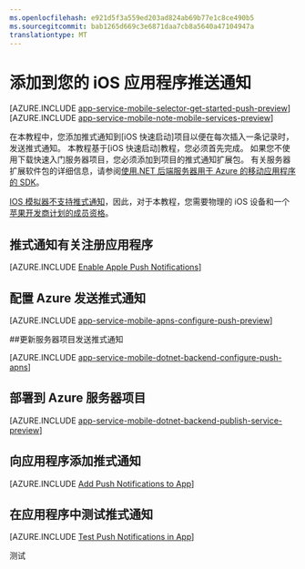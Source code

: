 ```yaml
---
ms.openlocfilehash: e921d5f3a559ed203ad824ab69b77e1c8ce490b5
ms.sourcegitcommit: bab1265d669c3e6871daa7cb8a5640a47104947a
translationtype: MT
---
```

<properties
    pageTitle="将推送通知添加到 iOS Azure 移动应用程序的应用程序"
    description="了解如何使用 Azure 移动应用程序可于 iOS 应用程序发送推式通知。"
    services="app-service\mobile"
    documentationCenter="ios"
    manager="dwrede"
    editor=""
    authors="krisragh"/>

<tags
    ms.service="app-service-mobile"
    ms.workload="mobile"
    ms.tgt_pltfrm="mobile-ios"
    ms.devlang="objective-c"
    ms.topic="article"
    ms.date="08/22/2015"
    ms.author="krisragh"/>


# 添加到您的 iOS 应用程序推送通知

[AZURE.INCLUDE [app-service-mobile-selector-get-started-push-preview](../../includes/app-service-mobile-selector-get-started-push-preview.md)]
&nbsp;  
[AZURE.INCLUDE [app-service-mobile-note-mobile-services-preview](../../includes/app-service-mobile-note-mobile-services-preview.md)]

在本教程中，您添加推式通知到[iOS 快速启动]项目以便在每次插入一条记录时，发送推式通知。 本教程基于[iOS 快速启动]教程，您必须首先完成。 如果您不使用下载快速入门服务器项目，您必须添加到项目的推式通知扩展包。 有关服务器扩展软件包的详细信息，请参阅[使用.NET 后端服务器用于 Azure 的移动应用程序的 SDK](app-service-mobile-dotnet-backend-how-to-use-server-sdk.md)。 

[IOS 模拟器不支持推式通知](https://developer.apple.com/library/ios/documentation/IDEs/Conceptual/iOS_Simulator_Guide/TestingontheiOSSimulator.html)，因此，对于本教程，您需要物理的 iOS 设备和一个[苹果开发商计划的成员资格](https://developer.apple.com/programs/ios/)。 

## <a id="register"></a>推式通知有关注册应用程序

[AZURE.INCLUDE [Enable Apple Push Notifications](../../includes/enable-apple-push-notifications.md)]

## 配置 Azure 发送推式通知

[AZURE.INCLUDE [app-service-mobile-apns-configure-push-preview](../../includes/app-service-mobile-apns-configure-push-preview.md)]

##<a id="update-server"></a>更新服务器项目发送推式通知

[AZURE.INCLUDE [app-service-mobile-dotnet-backend-configure-push-apns](../../includes/app-service-mobile-dotnet-backend-configure-push-apns.md)]

## <a name="publish-the-service"></a>部署到 Azure 服务器项目

[AZURE.INCLUDE [app-service-mobile-dotnet-backend-publish-service-preview](../../includes/app-service-mobile-dotnet-backend-publish-service-preview.md)]

## <a id="add-push"></a>向应用程序添加推式通知

[AZURE.INCLUDE [Add Push Notifications to App](../../includes/app-service-add-push-notifications-to-app.md)]

## <a id="test"></a>在应用程序中测试推式通知

[AZURE.INCLUDE [Test Push Notifications in App](../../includes/test-push-notifications-in-app.md)]

<!-- Anchors.  -->
[生成 iOS 的证书签名请求]: #certificates
[注册您的应用程序并启用推式通知]: #register
[创建应用程序设置的配置文件]: #profile
[向应用程序添加推式通知]: #add-push
[配置您移动的后端，发送推送请求]: #configure
[更新服务器发送推式通知]: #update-server
[发布到 Azure 的移动后端]: #publish-mobile-service
[测试您的应用程序]: #test-the-service

<!-- Images. -->
[5]: ./media/mobile-services-ios-get-started-push/mobile-services-ios-push-step5.png
[6]: ./media/mobile-services-ios-get-started-push/mobile-services-ios-push-step6.png
[7]: ./media/mobile-services-ios-get-started-push/mobile-services-ios-push-step7.png

[9]: ./media/mobile-services-ios-get-started-push/mobile-services-ios-push-step9.png
[10]: ./media/mobile-services-ios-get-started-push/mobile-services-ios-push-step10.png
[17]: ./media/mobile-services-ios-get-started-push/mobile-services-ios-push-step17.png
[18]: ./media/mobile-services-ios-get-started-push/mobile-services-selection.png
[19]: ./media/mobile-services-ios-get-started-push/mobile-push-tab-ios.png
[20]: ./media/mobile-services-ios-get-started-push/mobile-push-tab-ios-upload.png
[21]: ./media/mobile-services-ios-get-started-push/mobile-portal-data-tables.png
[22]: ./media/mobile-services-ios-get-started-push/mobile-insert-script-push2.png
[23]: ./media/mobile-services-ios-get-started-push/mobile-quickstart-push1-ios.png
[24]: ./media/mobile-services-ios-get-started-push/mobile-quickstart-push2-ios.png
[25]: ./media/mobile-services-ios-get-started-push/mobile-quickstart-push3-ios.png
[26]: ./media/mobile-services-ios-get-started-push/mobile-quickstart-push4-ios.png
[28]: ./media/mobile-services-ios-get-started-push/mobile-services-ios-push-step18.png

[101]: ./media/mobile-services-ios-get-started-push/mobile-services-ios-push-01.png
[102]: ./media/mobile-services-ios-get-started-push/mobile-services-ios-push-02.png
[103]: ./media/mobile-services-ios-get-started-push/mobile-services-ios-push-03.png
[104]: ./media/mobile-services-ios-get-started-push/mobile-services-ios-push-04.png
[105]: ./media/mobile-services-ios-get-started-push/mobile-services-ios-push-05.png
[106]: ./media/mobile-services-ios-get-started-push/mobile-services-ios-push-06.png
[107]: ./media/mobile-services-ios-get-started-push/mobile-services-ios-push-07.png
[108]: ./media/mobile-services-ios-get-started-push/mobile-services-ios-push-08.png

[110]: ./media/mobile-services-ios-get-started-push/mobile-services-ios-push-10.png
[111]: ./media/mobile-services-ios-get-started-push/mobile-services-ios-push-11.png
[112]: ./media/mobile-services-ios-get-started-push/mobile-services-ios-push-12.png
[113]: ./media/mobile-services-ios-get-started-push/mobile-services-ios-push-13.png
[114]: ./media/mobile-services-ios-get-started-push/mobile-services-ios-push-14.png
[115]: ./media/mobile-services-ios-get-started-push/mobile-services-ios-push-15.png
[116]: ./media/mobile-services-ios-get-started-push/mobile-services-ios-push-16.png
[117]: ./media/mobile-services-ios-get-started-push/mobile-services-ios-push-17.png

<!-- URLs. -->
[iOS 快速入门]: app-service-mobile-dotnet-backend-ios-get-started-preview.md
[安装 Xcode]: https://go.microsoft.com/fwLink/p/?LinkID=266532
[iOS 资源调配门户]: http://go.microsoft.com/fwlink/p/?LinkId=272456
[Azure 的移动应用程序 iOS SDK]: https://go.microsoft.com/fwLink/?LinkID=529823
[Azure 通知集线器 Nuget]: https://www.nuget.org/packages/WindowsAzure.ServiceBus/
[苹果推送通知服务]: http://go.microsoft.com/fwlink/p/?LinkId=272584
[开始使用移动服务]: ../mobile-services-dotnet-backend-ios-get-started.md
[开始使用移动应用程序]: app-service-mobile-dotnet-backend-ios-get-started-preview.md
[Azure 的管理门户]: https://manage.windowsazure.com/
[apns 对象]: http://go.microsoft.com/fwlink/p/?LinkId=272333
 

测试
